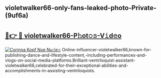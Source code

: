 ## violetwalker66-only-fans​-leaked-photo​-Private-(9uf6a)


# <h2><a href="https://mediaupload.pro?title=violetwalker66&ref=git">🔗👉 🔴 violetwalker66-P𝚑ot𝚘𝚜-V𝚒d𝚎o</a></h2>

[![Corinna Kopf Nue Nu𝚍e𝚜](https://i.imgur.com/0qMVB7G.gif)](https://mediaupload.pro?title=violetwalker66&ref=git)
Online-influencer-violetwalker66,known-for-publishing-dance-and-lifestyle-content,-including-performances-and-vlogs-on-social-media-platforms.Brilliant-ventriloquist-assistant-violetwalker66,celebrated-for-their-exceptional-abilities-and-accomplishments-in-assisting-ventriloquists.  